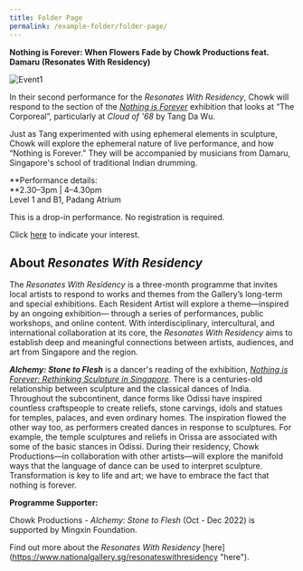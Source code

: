 ```yaml
---
title: Folder Page
permalink: /example-folder/folder-page/
---
```

**Nothing is Forever: When Flowers Fade by Chowk Productions feat. Damaru (Resonates With Residency)**

![Event1]()

In their second performance for the _Resonates With Residency_, Chowk will respond to the section of the [_Nothing is Forever_](https://www.nationalgallery.sg/nothingisforever) exhibition that looks at “The Corporeal”, particularly at _Cloud of '68_ by Tang Da Wu. 

Just as Tang experimented with using ephemeral elements in sculpture, Chowk will explore the ephemeral nature of live performance, and how “Nothing is Forever.” They will be accompanied by musicians from Damaru, Singapore's school of traditional Indian drumming.

**Performance details:  
**2.30–3pm | 4–4.30pm  
Level 1 and B1, Padang Atrium

This is a drop-in performance. No registration is required.

Click [here](https://m.facebook.com/events/456682979925632) to indicate your interest.

  

About _Resonates With Residency_
--------------------------------

The _Resonates With Residency_ is a three-month programme that invites local artists to respond to works and themes from the Gallery’s long-term and special exhibitions. Each Resident Artist will explore a theme—inspired by an ongoing exhibition— through a series of performances, public workshops, and online content. With interdisciplinary, intercultural, and international collaboration at its core, the _Resonates With Residency_ aims to establish deep and meaningful connections between artists, audiences, and art from Singapore and the region.

_**Alchemy: Stone to Flesh**_ is a dancer's reading of the exhibition, [_Nothing is Forever: Rethinking Sculpture in Singapore_](https://www.nationalgallery.sg/nothingisforever). There is a centuries-old relationship between sculpture and the classical dances of India. Throughout the subcontinent, dance forms like Odissi have inspired countless craftspeople to create reliefs, stone carvings, idols and statues for temples, palaces, and even ordinary homes. The inspiration flowed the other way too, as performers created dances in response to sculptures. For example, the temple sculptures and reliefs in Orissa are associated with some of the basic stances in Odissi. During their residency, Chowk Productions—in collaboration with other artists—will explore the manifold ways that the language of dance can be used to interpret sculpture. Transformation is key to life and art; we have to embrace the fact that nothing is forever.

  

**Programme Supporter:**

Chowk Productions - _Alchemy: Stone to Flesh_ (Oct - Dec 2022) is supported by Mingxin Foundation.

Find out more about the _Resonates With Residency_ [here](https://www.nationalgallery.sg/resonateswithresidency "<span data-offset-key="77i49-1-0" style="box-sizing: border-box;"><span data-text="true" style="box-sizing: border-box;">here</span></span>").